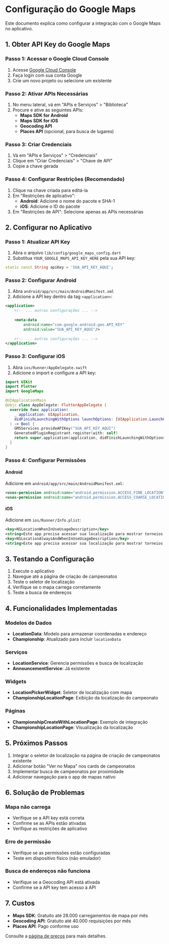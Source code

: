 # Configuração do Google Maps

Este documento explica como configurar a integração com o Google Maps no aplicativo.

## 1. Obter API Key do Google Maps

### Passo 1: Acessar o Google Cloud Console
1. Acesse [Google Cloud Console](https://console.cloud.google.com/)
2. Faça login com sua conta Google
3. Crie um novo projeto ou selecione um existente

### Passo 2: Ativar APIs Necessárias
1. No menu lateral, vá em "APIs e Serviços" > "Biblioteca"
2. Procure e ative as seguintes APIs:
   - **Maps SDK for Android**
   - **Maps SDK for iOS** 
   - **Geocoding API**
   - **Places API** (opcional, para busca de lugares)

### Passo 3: Criar Credenciais
1. Vá em "APIs e Serviços" > "Credenciais"
2. Clique em "Criar Credenciais" > "Chave de API"
3. Copie a chave gerada

### Passo 4: Configurar Restrições (Recomendado)
1. Clique na chave criada para editá-la
2. Em "Restrições de aplicativo":
   - **Android**: Adicione o nome do pacote e SHA-1
   - **iOS**: Adicione o ID do pacote
3. Em "Restrições de API": Selecione apenas as APIs necessárias

## 2. Configurar no Aplicativo

### Passo 1: Atualizar API Key
1. Abra o arquivo `lib/config/google_maps_config.dart`
2. Substitua `YOUR_GOOGLE_MAPS_API_KEY_HERE` pela sua API key:

```dart
static const String apiKey = 'SUA_API_KEY_AQUI';
```

### Passo 2: Configurar Android

1. Abra `android/app/src/main/AndroidManifest.xml`
2. Adicione a API key dentro da tag `<application>`:

```xml
<application>
    <!-- ... outras configurações ... -->
    
    <meta-data
        android:name="com.google.android.geo.API_KEY"
        android:value="SUA_API_KEY_AQUI"/>
        
    <!-- ... outras configurações ... -->
</application>
```

### Passo 3: Configurar iOS

1. Abra `ios/Runner/AppDelegate.swift`
2. Adicione o import e configure a API key:

```swift
import UIKit
import Flutter
import GoogleMaps

@UIApplicationMain
@objc class AppDelegate: FlutterAppDelegate {
  override func application(
    _ application: UIApplication,
    didFinishLaunchingWithOptions launchOptions: [UIApplication.LaunchOptionsKey: Any]?
  ) -> Bool {
    GMSServices.provideAPIKey("SUA_API_KEY_AQUI")
    GeneratedPluginRegistrant.register(with: self)
    return super.application(application, didFinishLaunchingWithOptions: launchOptions)
  }
}
```

### Passo 4: Configurar Permissões

#### Android
Adicione em `android/app/src/main/AndroidManifest.xml`:

```xml
<uses-permission android:name="android.permission.ACCESS_FINE_LOCATION" />
<uses-permission android:name="android.permission.ACCESS_COARSE_LOCATION" />
```

#### iOS
Adicione em `ios/Runner/Info.plist`:

```xml
<key>NSLocationWhenInUseUsageDescription</key>
<string>Este app precisa acessar sua localização para mostrar torneios próximos.</string>
<key>NSLocationAlwaysAndWhenInUseUsageDescription</key>
<string>Este app precisa acessar sua localização para mostrar torneios próximos.</string>
```

## 3. Testando a Configuração

1. Execute o aplicativo
2. Navegue até a página de criação de campeonatos
3. Teste o seletor de localização
4. Verifique se o mapa carrega corretamente
5. Teste a busca de endereços

## 4. Funcionalidades Implementadas

### Modelos de Dados
- **LocationData**: Modelo para armazenar coordenadas e endereço
- **Championship**: Atualizado para incluir `locationData`

### Serviços
- **LocationService**: Gerencia permissões e busca de localização
- **AnnouncementService**: Já existente

### Widgets
- **LocationPickerWidget**: Seletor de localização com mapa
- **ChampionshipLocationPage**: Exibição da localização do campeonato

### Páginas
- **ChampionshipCreateWithLocationPage**: Exemplo de integração
- **ChampionshipLocationPage**: Visualização da localização

## 5. Próximos Passos

1. Integrar o seletor de localização na página de criação de campeonatos existente
2. Adicionar botão "Ver no Mapa" nos cards de campeonatos
3. Implementar busca de campeonatos por proximidade
4. Adicionar navegação para o app de mapas nativo

## 6. Solução de Problemas

### Mapa não carrega
- Verifique se a API key está correta
- Confirme se as APIs estão ativadas
- Verifique as restrições de aplicativo

### Erro de permissão
- Verifique se as permissões estão configuradas
- Teste em dispositivo físico (não emulador)

### Busca de endereços não funciona
- Verifique se a Geocoding API está ativada
- Confirme se a API key tem acesso à API

## 7. Custos

- **Maps SDK**: Gratuito até 28.000 carregamentos de mapa por mês
- **Geocoding API**: Gratuito até 40.000 requisições por mês
- **Places API**: Pago conforme uso

Consulte a [página de preços](https://cloud.google.com/maps-platform/pricing) para mais detalhes.

